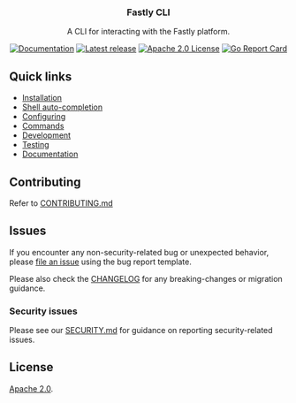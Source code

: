 <div align="center">
  <h3 align="center">Fastly CLI</h3>
  <p align="center">A CLI for interacting with the Fastly platform.</p>
  <p align="center">
      <a href="https://developer.fastly.com/reference/cli/"><img alt="Documentation" src="https://img.shields.io/badge/cli-reference-yellow"></a>
      <a href="https://github.com/fastly/cli/releases/latest"><img alt="Latest release" src="https://img.shields.io/github/v/release/fastly/cli" /></a>
      <a href="#License"><img alt="Apache 2.0 License" src="https://img.shields.io/github/license/fastly/cli" /></a>
      <a href="https://goreportcard.com/report/github.com/fastly/cli"><img alt="Go Report Card" src="https://goreportcard.com/badge/github.com/fastly/cli" /></a>
  </p>
</div>

## Quick links
- [Installation](https://developer.fastly.com/learning/tools/cli#installing)
- [Shell auto-completion](https://developer.fastly.com/learning/tools/cli#shell-auto-completion)
- [Configuring](https://developer.fastly.com/learning/tools/cli#configuring)
- [Commands](https://developer.fastly.com/reference/cli/#command-groups)
- [Development](DEVELOP.md)
- [Testing](TESTING.md)
- [Documentation](DOCUMENTATION.md)

## Contributing

Refer to [CONTRIBUTING.md](./CONTRIBUTING.md)

## Issues

If you encounter any non-security-related bug or unexpected behavior, please [file an issue][bug]
using the bug report template.

[bug]: https://github.com/fastly/cli/issues/new?labels=bug&template=bug_report.md

Please also check the [CHANGELOG](./CHANGELOG.md) for any breaking-changes or migration guidance.

### Security issues

Please see our [SECURITY.md](SECURITY.md) for guidance on reporting security-related issues.

## License

[Apache 2.0](LICENSE).
